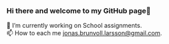 ### Hi there and welcome to my GitHub page👋 

🔭 I’m currently working on School assignments.  
📫 How to each me jonas.brunvoll.larsson@gmail.com. 


<!--
**jonasbrunvoll/jonasbrunvoll** is a ✨ _special_ ✨ repository because its `README.md` (this file) appears on your GitHub profile.

Here are some ideas to get you started:

- 🔭 I’m currently working on ...
- 🌱 I’m currently learning ...
- 👯 I’m looking to collaborate on ...
- 🤔 I’m looking for help with ...
- 💬 Ask me about ...
 - 📫 How to reach me: ...
- 😄 Pronouns: ...
- ⚡ Fun fact: ...
-->
